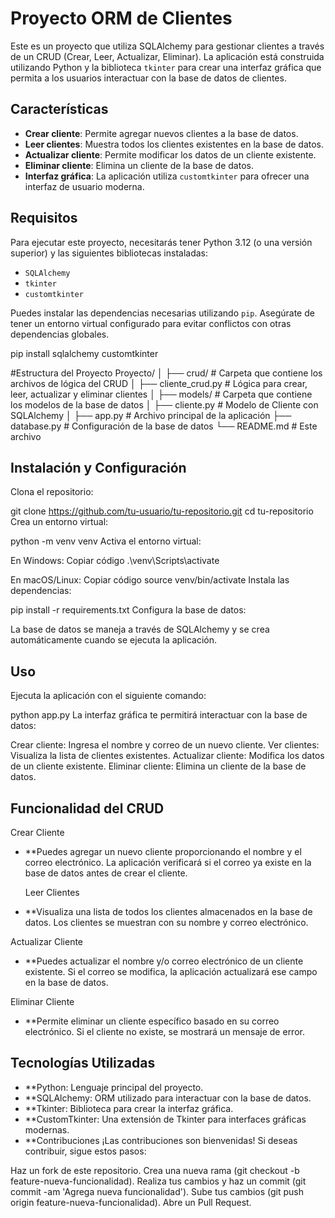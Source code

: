 # Proyecto ORM de Clientes

Este es un proyecto que utiliza SQLAlchemy para gestionar clientes a través de un CRUD (Crear, Leer, Actualizar, Eliminar). La aplicación está construida utilizando Python y la biblioteca `tkinter` para crear una interfaz gráfica que permita a los usuarios interactuar con la base de datos de clientes. 

## Características

- **Crear cliente**: Permite agregar nuevos clientes a la base de datos.
- **Leer clientes**: Muestra todos los clientes existentes en la base de datos.
- **Actualizar cliente**: Permite modificar los datos de un cliente existente.
- **Eliminar cliente**: Elimina un cliente de la base de datos.
- **Interfaz gráfica**: La aplicación utiliza `customtkinter` para ofrecer una interfaz de usuario moderna.

## Requisitos

Para ejecutar este proyecto, necesitarás tener Python 3.12 (o una versión superior) y las siguientes bibliotecas instaladas:

- `SQLAlchemy`
- `tkinter`
- `customtkinter`

Puedes instalar las dependencias necesarias utilizando `pip`. Asegúrate de tener un entorno virtual configurado para evitar conflictos con otras dependencias globales.

pip install sqlalchemy customtkinter

#Estructura del Proyecto
Proyecto/
│
├── crud/                  # Carpeta que contiene los archivos de lógica del CRUD
│   ├── cliente_crud.py    # Lógica para crear, leer, actualizar y eliminar clientes
│
├── models/                # Carpeta que contiene los modelos de la base de datos
│   ├── cliente.py         # Modelo de Cliente con SQLAlchemy
│
├── app.py                 # Archivo principal de la aplicación
├── database.py            # Configuración de la base de datos
└── README.md              # Este archivo

## Instalación y Configuración
Clona el repositorio:

git clone https://github.com/tu-usuario/tu-repositorio.git
cd tu-repositorio
Crea un entorno virtual:

python -m venv venv
Activa el entorno virtual:

En Windows:
Copiar código
.\venv\Scripts\activate

En macOS/Linux:
Copiar código
source venv/bin/activate
Instala las dependencias:

pip install -r requirements.txt
Configura la base de datos:

La base de datos se maneja a través de SQLAlchemy y se crea automáticamente cuando se ejecuta la aplicación.

## Uso
Ejecuta la aplicación con el siguiente comando:

python app.py
La interfaz gráfica te permitirá interactuar con la base de datos:

Crear cliente: Ingresa el nombre y correo de un nuevo cliente.
Ver clientes: Visualiza la lista de clientes existentes.
Actualizar cliente: Modifica los datos de un cliente existente.
Eliminar cliente: Elimina un cliente de la base de datos.

## Funcionalidad del CRUD
Crear Cliente
- **Puedes agregar un nuevo cliente proporcionando el nombre y el correo electrónico. La aplicación verificará si el correo ya existe en la base de datos antes de crear el cliente.

  Leer Clientes
- **Visualiza una lista de todos los clientes almacenados en la base de datos. Los clientes se muestran con su nombre y correo electrónico.

Actualizar Cliente
- **Puedes actualizar el nombre y/o correo electrónico de un cliente existente. Si el correo se modifica, la aplicación actualizará ese campo en la base de datos.

Eliminar Cliente
- **Permite eliminar un cliente específico basado en su correo electrónico. Si el cliente no existe, se mostrará un mensaje de error.

## Tecnologías Utilizadas
- **Python: Lenguaje principal del proyecto.
- **SQLAlchemy: ORM utilizado para interactuar con la base de datos.
- **Tkinter: Biblioteca para crear la interfaz gráfica.
- **CustomTkinter: Una extensión de Tkinter para interfaces gráficas modernas.
- **Contribuciones
  ¡Las contribuciones son bienvenidas! Si deseas contribuir, sigue estos pasos:

Haz un fork de este repositorio.
Crea una nueva rama (git checkout -b feature-nueva-funcionalidad).
Realiza tus cambios y haz un commit (git commit -am 'Agrega nueva funcionalidad').
Sube tus cambios (git push origin feature-nueva-funcionalidad).
Abre un Pull Request.
